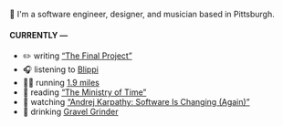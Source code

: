 👋 I'm a software engineer, designer, and musician based in Pittsburgh.

#### CURRENTLY —

* ✏️ writing [“The Final Project”](https://www.amoscato.com/journal/final-project/)
* 🎧 listening to [Blippi](https://www.last.fm/music/Blippi/_/Ambulance+Song)
* 🏃‍♂️ running [1.9 miles](https://www.strava.com/activities/15796710344)
* 📘 reading [“The Ministry of Time”](https://www.goodreads.com/book/show/199798179-the-ministry-of-time)
* 🍿 watching [“Andrej Karpathy: Software Is Changing (Again)”](https://youtu.be/LCEmiRjPEtQ)
* 🍺 drinking [Gravel Grinder](https://untappd.com/user/namoscato/checkin/1501369493)
